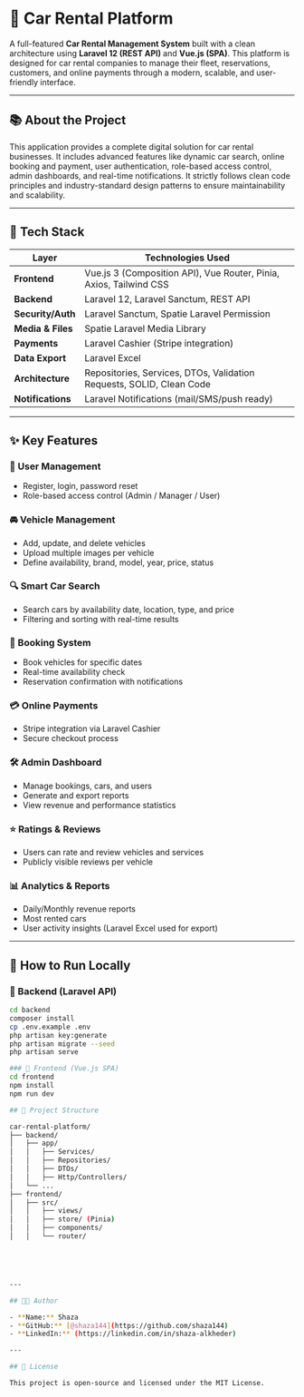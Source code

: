 # 🚗 Car Rental Platform

A full-featured **Car Rental Management System** built with a clean architecture using **Laravel 12 (REST API)** and **Vue.js (SPA)**. This platform is designed for car rental companies to manage their fleet, reservations, customers, and online payments through a modern, scalable, and user-friendly interface.

---

## 📚 About the Project

This application provides a complete digital solution for car rental businesses. It includes advanced features like dynamic car search, online booking and payment, user authentication, role-based access control, admin dashboards, and real-time notifications. It strictly follows clean code principles and industry-standard design patterns to ensure maintainability and scalability.

---

## 🧩 Tech Stack

| Layer           | Technologies Used                                         |
|------------------|-----------------------------------------------------------|
| **Frontend**     | Vue.js 3 (Composition API), Vue Router, Pinia, Axios, Tailwind CSS |
| **Backend**      | Laravel 12, Laravel Sanctum, REST API                      |
| **Security/Auth**| Laravel Sanctum, Spatie Laravel Permission                 |
| **Media & Files**| Spatie Laravel Media Library                               |
| **Payments**     | Laravel Cashier (Stripe integration)                       |
| **Data Export**  | Laravel Excel                                              |
| **Architecture** | Repositories, Services, DTOs, Validation Requests, SOLID, Clean Code |
| **Notifications**| Laravel Notifications (mail/SMS/push ready)               |

---

## ✨ Key Features

### 👤 User Management
- Register, login, password reset
- Role-based access control (Admin / Manager / User)

### 🚘 Vehicle Management
- Add, update, and delete vehicles
- Upload multiple images per vehicle
- Define availability, brand, model, year, price, status

### 🔍 Smart Car Search
- Search cars by availability date, location, type, and price
- Filtering and sorting with real-time results

### 📆 Booking System
- Book vehicles for specific dates
- Real-time availability check
- Reservation confirmation with notifications

### 💳 Online Payments
- Stripe integration via Laravel Cashier
- Secure checkout process

### 🛠️ Admin Dashboard
- Manage bookings, cars, and users
- Generate and export reports
- View revenue and performance statistics

### ⭐ Ratings & Reviews
- Users can rate and review vehicles and services
- Publicly visible reviews per vehicle

### 📊 Analytics & Reports
- Daily/Monthly revenue reports
- Most rented cars
- User activity insights (Laravel Excel used for export)

---

## 🧪 How to Run Locally

### 🔹 Backend (Laravel API)
```bash
cd backend
composer install
cp .env.example .env
php artisan key:generate
php artisan migrate --seed
php artisan serve

### 🔹 Frontend (Vue.js SPA)
cd frontend
npm install
npm run dev

## 📁 Project Structure

car-rental-platform/
├── backend/
│   ├── app/
│   │   ├── Services/
│   │   ├── Repositories/
│   │   ├── DTOs/
│   │   ├── Http/Controllers/
│   └── ...
├── frontend/
│   ├── src/
│   │   ├── views/
│   │   ├── store/ (Pinia)
│   │   ├── components/
│   │   └── router/





---

## 👩‍💻 Author

- **Name:** Shaza
- **GitHub:** [@shaza144](https://github.com/shaza144)
- **LinkedIn:** (https://linkedin.com/in/shaza-alkheder)

---

## 📄 License

This project is open-source and licensed under the MIT License.
